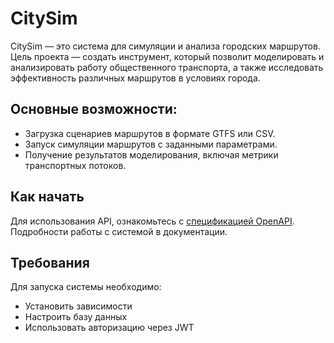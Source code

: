 # CitySim

CitySim — это система для симуляции и анализа городских маршрутов. Цель проекта — создать инструмент, который позволит моделировать и анализировать работу общественного транспорта, а также исследовать эффективность различных маршрутов в условиях города.

## Основные возможности:
- Загрузка сценариев маршрутов в формате GTFS или CSV.
- Запуск симуляции маршрутов с заданными параметрами.
- Получение результатов моделирования, включая метрики транспортных потоков.

## Как начать
Для использования API, ознакомьтесь с [спецификацией OpenAPI](./openapi/openapi.yaml). Подробности работы с системой в документации.

## Требования
Для запуска системы необходимо:
- Установить зависимости
- Настроить базу данных
- Использовать авторизацию через JWT

